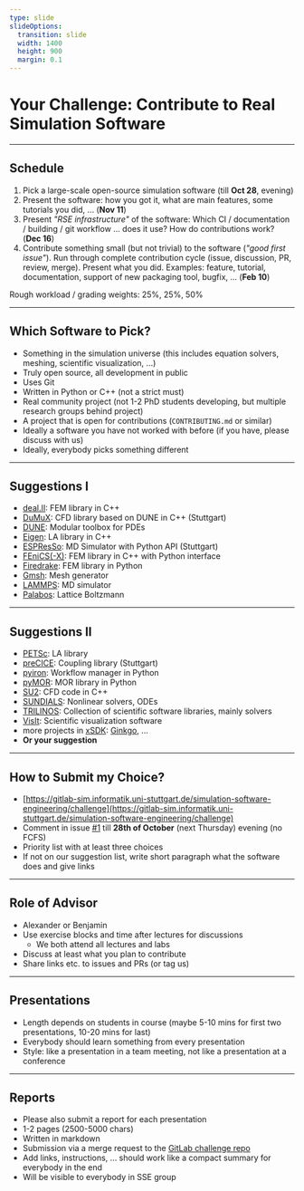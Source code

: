 ```yaml
---
type: slide
slideOptions:
  transition: slide
  width: 1400
  height: 900
  margin: 0.1
---
```


<style>
  .reveal strong {
  font-weight: bold;
    color: orange;
  }
  .reveal p {
    text-align: left;
  }
  .reveal section h1 {
    color: orange;
  }
  .reveal section h2 {
    color: orange;
  }
</style>


# Your Challenge: Contribute to Real Simulation Software

---

## Schedule

1. Pick a large-scale open-source simulation software (till **Oct 28**, evening)
2. Present the software: how you got it, what are main features, some tutorials you did, ... (**Nov 11**)
3. Present *"RSE infrastructure"* of the software: Which CI / documentation / building / git workflow ... does it use? How do contributions work? (**Dec 16**)
4. Contribute something small (but not trivial) to the software (*"good first issue"*). Run through complete contribution cycle (issue, discussion, PR, review, merge). Present what you did. Examples: feature, tutorial, documentation, support of new packaging tool, bugfix, ... (**Feb 10**)

Rough workload / grading weights: 25%, 25%, 50%

---

## Which Software to Pick?

- Something in the simulation universe (this includes equation solvers, meshing, scientific visualization, ...)
- Truly open source, all development in public
- Uses Git
- Written in Python or C++ (not a strict must)
- Real community project (not 1-2 PhD students developing, but multiple research groups behind project)
- A project that is open for contributions (`CONTRIBUTING.md` or similar)
- Ideally a software you have not worked with before (if you have, please discuss with us)
- Ideally, everybody picks something different

---

## Suggestions I

- [deal.II](https://dealii.org/): FEM library in C++
- [DuMuX](https://dumux.org/): CFD library based on DUNE in C++ (Stuttgart)
- [DUNE](https://www.dune-project.org/`): Modular toolbox for PDEs
- [Eigen](https://eigen.tuxfamily.org): LA library in C++
- [ESPResSo](https://espressomd.org): MD Simulator with Python API (Stuttgart)
- [FEniCS(-X)](https://fenicsproject.org/): FEM library in C++ with Python interface
- [Firedrake](https://www.firedrakeproject.org/): FEM library in Python
- [Gmsh](https://gmsh.info/): Mesh generator
- [LAMMPS](https://www.lammps.org/): MD simulator
- [Palabos](https://palabos.unige.ch/): Lattice Boltzmann

---

## Suggestions II

- [PETSc](https://petsc.org/): LA library
- [preCICE](https://precice.org/): Coupling library (Stuttgart)
- [pyiron](https://pyiron.org/): Workflow manager in Python
- [pyMOR](https://pymor.org/): MOR library in Python
- [SU2](https://su2code.github.io/): CFD code in C++
- [SUNDIALS](https://computing.llnl.gov/projects/sundials): Nonlinear solvers, ODEs
- [TRILINOS](https://trilinos.github.io/): Collection of scientific software libraries, mainly solvers
- [VisIt](https://visit-dav.github.io/visit-website/index.html): Scientific visualization software
- more projects in [xSDK](https://xsdk.info/packages/): [Ginkgo](https://ginkgo-project.github.io/), ...
- **Or your suggestion**

---

## How to Submit my Choice?

- [https://gitlab-sim.informatik.uni-stuttgart.de/simulation-software-engineering/challenge](https://gitlab-sim.informatik.uni-stuttgart.de/simulation-software-engineering/challenge)
- Comment in issue [#1](https://gitlab-sim.informatik.uni-stuttgart.de/simulation-software-engineering/challenge/-/issues/1) till **28th of October** (next Thursday) evening (no FCFS)
- Priority list with at least three choices
- If not on our suggestion list, write short paragraph what the software does and give links

---

## Role of Advisor

- Alexander or Benjamin
- Use exercise blocks and time after lectures for discussions
  - We both attend all lectures and labs
- Discuss at least what you plan to contribute
- Share links etc. to issues and PRs (or tag us)

---

## Presentations

- Length depends on students in course (maybe 5-10 mins for first two presentations, 10-20 mins for last)
- Everybody should learn something from every presentation
- Style: like a presentation in a team meeting, not like a presentation at a conference

---

## Reports

- Please also submit a report for each presentation
- 1-2 pages (2500-5000 chars)
- Written in markdown
- Submission via a merge request to the [GitLab challenge repo](https://gitlab-sim.informatik.uni-stuttgart.de/simulation-software-engineering/challenge)
- Add links, instructions, ... should work like a compact summary for everybody in the end
- Will be visible to everybody in SSE group
